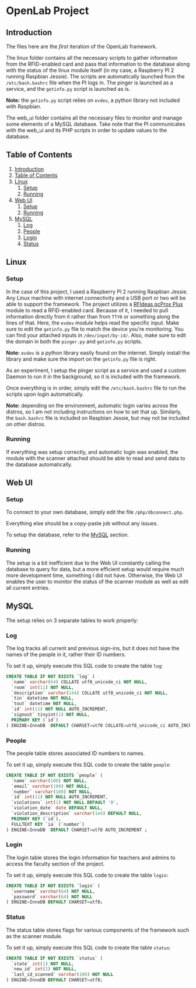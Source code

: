 # OpenLab Project

## Introduction

The files here are the _first_ iteration of the OpenLab framework.

The linux folder contains all the necessary scripts to gather information from the RFID-enabled card and pass that information to the database along with the status of the linux module itself (in my case, a Raspberry PI 2 running Raspbian Jessie). The scripts are automatically launched from the `/etc/bash.bashrc` file when the PI logs in. The pinger is launched as a service, and the `getinfo.py` script is launched as is.

**Note:** the `getinfo.py` script relies on `evdev`, a python library not included with Raspbian.

The web_ui folder contains all the necessary files to monitor and manage some elements of a MySQL database. Take note that the PI communicates with the web_ui and its PHP scripts in order to update values to the database.

## Table of Contents

1. [Introduction](https://github.com/ivanscode/openlab#introduction)
2. [Table of Contents](https://github.com/ivanscode/openlab#table-of-contents)
3. [Linux](https://github.com/ivanscode/openlab#linux)
    1. [Setup](https://github.com/ivanscode/openlab#setup)
    2. [Running](https://github.com/ivanscode/openlab#running)
4. [Web UI](https://github.com/ivanscode/openlab#web-ui)
    1. [Setup](https://github.com/ivanscode/openlab#setup-1)
    2. [Running](https://github.com/ivanscode/openlab#running-1)
5. [MySQL](https://github.com/ivanscode/openlab#mysql)
    1. [Log](https://github.com/ivanscode/openlab#log)
    2. [People](https://github.com/ivanscode/openlab#people)
    3. [Login](https://github.com/ivanscode/openlab#login)
    4. [Status](https://github.com/ivanscode/openlab#status)

## Linux
### Setup
In the case of this project, I used a Raspberry PI 2 running Raspbian Jessie. Any Linux machine with internet connectivity and a USB port or two will be able to support the framework. The project utilizes a [RFIdeas pcProx Plus](https://www.rfideas.com/products/readers/pcprox-plus-enroll) module to read a RFID-enabled card. Because of it, I needed to pull information directly from it rather than from `TTY0` or something along the lines of that. Here, the `evdev` module helps read the specific input. Make sure to edit the `getinfo.py` file to match the device you're monitoring. You can find your attached inputs in `/dev/input/by-id/`. Also, make sure to edit the domain in both the `pinger.py` and `getinfo.py` scripts.

**Note:** `evdev` is a python library easily found on the internet. Simply install the library and make sure the import on the `getinfo.py` file is right.

As an experiment, I setup the pinger script as a service and used a custom Daemon to run it in the background, so it is included with the framework.

Once everything is in order, simply edit the `/etc/bash.bashrc` file to run the scripts upon login automatically.

**Note:** depending on the environment, automatic login varies across the distros, so I am not including instructions on how to set that up. Similarly, the `bash.bashrc` file is included on Raspbian Jessie, but may not be included on other distros.

### Running
If everything was setup correctly, and automatic login was enabled, the module with the scanner attached should be able to read and send data to the database automatically.

## Web UI
### Setup
To connect to your own database, simply edit the file `/php/dbconnect.php`.

Everything else should be a copy-paste job without any issues.

To setup the database, refer to the [MySQL]() section.

### Running
The setup is a bit inefficient due to the Web UI constantly calling the database to query for data, but a more efficient setup would require much more development time, something I did not have. Otherwise, the Web UI enables the user to monitor the status of the scanner module as well as edit all current entries.

## MySQL
The setup relies on 3 separate tables to work properly:

### Log
The log tracks all current and previous sign-ins, but it does not have the names of the people in it, rather their ID numbers.

To set it up, simply execute this SQL code to create the table `log`:
```SQL
CREATE TABLE IF NOT EXISTS `log` (
  `name` varchar(64) COLLATE utf8_unicode_ci NOT NULL,
  `room` int(11) NOT NULL,
  `description` varchar(144) COLLATE utf8_unicode_ci NOT NULL,
  `tin` datetime NOT NULL,
  `tout` datetime NOT NULL,
  `id` int(11) NOT NULL AUTO_INCREMENT,
  `signout` tinyint(1) NOT NULL,
  PRIMARY KEY (`id`)
) ENGINE=InnoDB  DEFAULT CHARSET=utf8 COLLATE=utf8_unicode_ci AUTO_INCREMENT ;
```
### People
The people table stores associated ID numbers to names.

To set it up, simply execute this SQL code to create the table `people`:
```SQL
CREATE TABLE IF NOT EXISTS `people` (
  `name` varchar(100) NOT NULL,
  `email` varchar(100) NOT NULL,
  `number` varchar(100) NOT NULL,
  `id` int(11) NOT NULL AUTO_INCREMENT,
  `violations` int(1) NOT NULL DEFAULT '0',
  `violation_date` date DEFAULT NULL,
  `violation_description` varchar(144) DEFAULT NULL,
  PRIMARY KEY (`id`),
  FULLTEXT KEY `ia` (`number`)
) ENGINE=InnoDB  DEFAULT CHARSET=utf8 AUTO_INCREMENT ;
```
### Login
The login table stores the login information for teachers and admins to access the faculty section of the project.

To set it up, simply execute this SQL code to create the table `login`:
```SQL
CREATE TABLE IF NOT EXISTS `login` (
  `username` varchar(64) NOT NULL,
  `password` varchar(64) NOT NULL
) ENGINE=InnoDB DEFAULT CHARSET=utf8;
```
### Status
The status table stores flags for various components of the framework such as the scanner module.

To set it up, simply execute this SQL code to create the table `status`:
```SQL
CREATE TABLE IF NOT EXISTS `status` (
  `state` int(1) NOT NULL,
  `new_id` int(1) NOT NULL,
  `last_id_scanned` varchar(100) NOT NULL
) ENGINE=InnoDB DEFAULT CHARSET=utf8;
```
